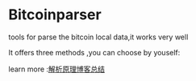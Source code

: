 # Bitcoinparser
tools for parse the bitcoin local data,it works very well 

It offers three methods ,you can choose by youself:


learn more :[解析原理博客总结](https://blog.csdn.net/boke14122621/article/details/103162435)


